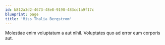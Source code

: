 ```yaml
---
id: b812a3d2-4673-48e8-9198-483cc1a9f17c
blueprint: page
title: 'Miss Thalia Bergstrom'
---
```

Molestiae enim voluptatum a aut nihil. Voluptates quo ad error eum corporis aut.